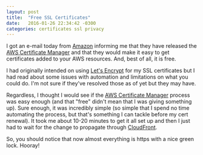 ```yaml
---
layout: post
title:  "Free SSL Certificates"
date:   2016-01-26 22:34:42 -0300
categories: certificates ssl privacy
---
```

I got an e-mail today from [Amazon](amazon) informing me that they have released the [AWS Certificate Manager](aws-cert-manager)
and that they would make it easy to get certificates added to your AWS resources. And, best of all, it is free. 

I had originally intended on using [Let's Encrypt](letsencrypt) for my SSL certificates but I had read about some issues 
with automation and limitations on what you could do. I'm not sure if they've resolved those as of yet but they may have.

Regardless, I thought I would see if the [AWS Certificate Manager](aws-cert-manager) process was easy enough (and that 
"free" didn't mean that I was giving something up). Sure enough, it was incredibly simple (so simple that I spend no time
automating the process, but that's something I can tackle before my cert renewal). It took me about 10-20 minutes to get
it all set up and then I just had to wait for the change to propagate through [CloudFront](https://aws.amazon.com/cloudfront/).

So, you should notice that now almost everything is https with a nice green lock. Hooray!

[amazon]: https://www.amazon.com
[aws-cert-manager]: http://aws.amazon.com/certificate-manager/
[letsencrypt]: https://letsencrypt.org/
[cloudfront]: https://aws.amazon.com/cloudfront/